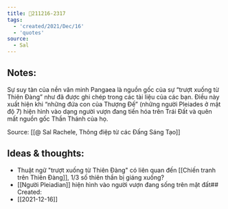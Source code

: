 ```yaml
---
title: 💬211216-2317
tags:
  - 'created/2021/Dec/16'
  - 'quotes'
source:
  - Sal
---
```


## Notes:
Sự suy tàn của nền văn minh Pangaea là nguồn gốc của sự “trượt xuống từ Thiên Đàng” như đã được ghi chép trong các tài liệu của các bạn. Điều này xuất hiện khi “những đứa con của Thượng Đế” (những người Pleiades ở mật độ 7) hiện hình vào dạng người vượn đang tiến hóa trên Trái Đất và quên mất nguồn gốc Thần Thánh của họ.

Source: [[@ Sal Rachele, Thông điệp từ các Đấng Sáng Tạo]]

## Ideas & thoughts:
- Thuật ngữ "trượt xuống từ Thiên Đàng" có liên quan đến [[Chiến tranh trên Thiên Đàng]], 1/3 số thiên thần bị giáng xuống?
- [[Người Pleiadian]] hiện hình vào người vượn đang sống trên mặt đất## Created:
- [[2021-12-16]]
